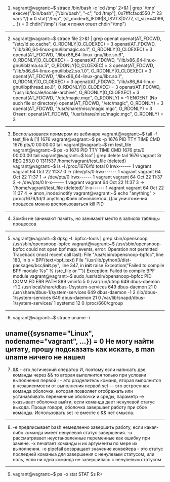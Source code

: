1. vagrant@vagrant:~$ strace /bin/bash -c 'cd /tmp' 2>&1 | grep '/tmp'
execve("/bin/bash", ["/bin/bash", "-c", "cd /tmp"], 0x7fffcfacd550 /* 23 vars */) = 0
stat("/tmp", {st_mode=S_IFDIR|S_ISVTX|0777, st_size=4096, ...}) = 0
chdir("/tmp")
Как я понял ответ chdir("/tmp")
------------------------------------------------------------------------------------
2. vagrant@vagrant:~$ strace file 2>&1 | grep openat
openat(AT_FDCWD, "/etc/ld.so.cache", O_RDONLY|O_CLOEXEC) = 3
openat(AT_FDCWD, "/lib/x86_64-linux-gnu/libmagic.so.1", O_RDONLY|O_CLOEXEC) = 3
openat(AT_FDCWD, "/lib/x86_64-linux-gnu/libc.so.6", O_RDONLY|O_CLOEXEC) = 3
openat(AT_FDCWD, "/lib/x86_64-linux-gnu/liblzma.so.5", O_RDONLY|O_CLOEXEC) = 3
openat(AT_FDCWD, "/lib/x86_64-linux-gnu/libbz2.so.1.0", O_RDONLY|O_CLOEXEC) = 3
openat(AT_FDCWD, "/lib/x86_64-linux-gnu/libz.so.1", O_RDONLY|O_CLOEXEC) = 3
openat(AT_FDCWD, "/lib/x86_64-linux-gnu/libpthread.so.0", O_RDONLY|O_CLOEXEC) = 3
openat(AT_FDCWD, "/usr/lib/locale/locale-archive", O_RDONLY|O_CLOEXEC) = 3
openat(AT_FDCWD, "/etc/magic.mgc", O_RDONLY) = -1 ENOENT (No such file or directory)
openat(AT_FDCWD, "/etc/magic", O_RDONLY) = 3
openat(AT_FDCWD, "/usr/share/misc/magic.mgc", O_RDONLY) = 3
Ответ: openat(AT_FDCWD, "/usr/share/misc/magic.mgc", O_RDONLY) = 3
-------------------------------------------------------------------------------------
3. Воспользовался примером из вебинара
 vagrant@vagrant:~$ tail -f test_file &
[1] 1676
vagrant@vagrant:~$ ps -p 1676
    PID TTY          TIME CMD
   1676 pts/0    00:00:00 tail
vagrant@vagrant:~$ rm test_file
vagrant@vagrant:~$ ps -p 1676
    PID TTY          TIME CMD
   1676 pts/0    00:00:00 tail
vagrant@vagrant:~$ lsof | grep delete
tail      1676                       vagrant    3r      REG              253,0        0    1311537 /home/vagrant/test_file (deleted)
vagrant@vagrant:~$ ls -l /proc/1676/fd
total 0
lrwx------ 1 vagrant vagrant 64 Oct 22 11:37 0 -> /dev/pts/0
lrwx------ 1 vagrant vagrant 64 Oct 22 11:37 1 -> /dev/pts/0
lrwx------ 1 vagrant vagrant 64 Oct 22 11:37 2 -> /dev/pts/0
lr-x------ 1 vagrant vagrant 64 Oct 22 11:37 3 -> '/home/vagrant/test_file (deleted)'
lr-x------ 1 vagrant vagrant 64 Oct 22 11:37 4 -> anon_inode:inotify
vagrant@vagrant:~$ echo "anything" > /proc/1676/fd/3
anything
Файл обновляется. Для уничтожения процесса можно воспользоваться kill PID
---------------------------------------------------------------------------------------
4. Зомби не занимают память, но занимают место в записях таблицы процессов
--------------------------------------------------------------------------------------
5. vagrant@vagrant:~$ dpkg -L bpfcc-tools | grep sbin/opensnoop
/usr/sbin/opensnoop-bpfcc
vagrant@vagrant:~$ /usr/sbin/opensnoop-bpfcc
could not open bpf map: events, error: Operation not permitted
Traceback (most recent call last):
  File "/usr/sbin/opensnoop-bpfcc", line 180, in <module>
    b = BPF(text=bpf_text)
  File "/usr/lib/python3/dist-packages/bcc/__init__.py", line 347, in __init__
    raise Exception("Failed to compile BPF module %s" % (src_file or "<text>"))
Exception: Failed to compile BPF module <text>
vagrant@vagrant:~$ sudo /usr/sbin/opensnoop-bpfcc
PID    COMM               FD ERR PATH
889    vminfo              5   0 /var/run/utmp
649    dbus-daemon        -1   2 /usr/local/share/dbus-1/system-services
649    dbus-daemon        21   0 /usr/share/dbus-1/system-services
649    dbus-daemon        -1   2 /lib/dbus-1/system-services
649    dbus-daemon        21   0 /var/lib/snapd/dbus-1/system-services/
1      systemd            12   0 /proc/660/cgroup
----------------------------------------------------------------------------------------
6. vagrant@vagrant:~$ strace uname -i

 uname({sysname="Linux", nodename="vagrant", ...}) = 0
Не могу найти цитату, прошу подсказать как искать, в man uname ничего не нашел
----------------------------------------------------------------------------------------
7. && - это логический оператор И, поэтому если написать две команды через && то вторая выполнится только при условии выполнения первой
; - это разделитель команд, вторая выполнится в независимости от выполнения первой
set — это встроенная команда оболочки, которая позволяет отображать или устанавливать переменные оболочки и среды, параметр -e указывает оболочке выйти, если команда дает ненулевой статус выхода. 
Проще говоря, оболочка завершает работу при сбое команды.
Использовать set -e вместе с && нет смысла.
------------------------------------------------------------------------------------------
8. -e предписывает bash немедленно завершить работу, если какая-либо команда имеет ненулевой статус завершения.
-u рассматривает неустановленные переменные как ошибку при замене.
-x печатает команды и их аргументы по мере их выполнения.
-o pipefail возвращает значение конвейера - это статус
последней команыа для завершения с ненулевым статусом,
или ноль, если ни одна команда не завершилась с ненулевым статусом 
---------------------------------------------------------------------------------------------
9. vagrant@vagrant:~$ ps -o stat
STAT
Ss
R+
